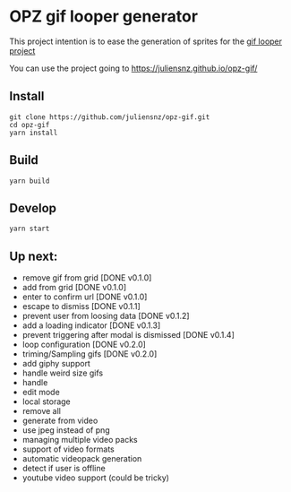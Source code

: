 # OPZ gif looper generator

This project intention is to ease the generation of sprites for the [gif looper project](https://www.synthpaks.com/collections/frontpage/products/gif-looper-template-project-beta)

You can use the project going to https://juliensnz.github.io/opz-gif/

## Install

    git clone https://github.com/juliensnz/opz-gif.git
    cd opz-gif
    yarn install

## Build

    yarn build

## Develop

    yarn start

## Up next:

- remove gif from grid [DONE v0.1.0]
- add from grid [DONE v0.1.0]
- enter to confirm url [DONE v0.1.0]
- escape to dismiss [DONE v0.1.1]
- prevent user from loosing data [DONE v0.1.2]
- add a loading indicator [DONE v0.1.3]
- prevent triggering after modal is dismissed [DONE v0.1.4]
- loop configuration [DONE v0.2.0]
- triming/Sampling gifs [DONE v0.2.0]
- add giphy support
- handle weird size gifs
- handle
- edit mode
- local storage
- remove all
- generate from video
- use jpeg instead of png
- managing multiple video packs
- support of video formats
- automatic videopack generation
- detect if user is offline
- youtube video support (could be tricky)
